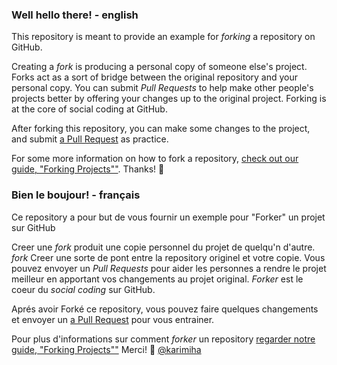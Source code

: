 
### Well hello there! - english

This repository is meant to provide an example for *forking* a repository on GitHub.

Creating a *fork* is producing a personal copy of someone else's project. Forks act as a sort of bridge between the original repository and your personal copy. You can submit *Pull Requests* to help make other people's projects better by offering your changes up to the original project. Forking is at the core of social coding at GitHub.

After forking this repository, you can make some changes to the project, and submit [a Pull Request](https://github.com/octocat/Spoon-Knife/pulls) as practice.

For some more information on how to fork a repository, [check out our guide, "Forking Projects""](http://guides.github.com/overviews/forking/). Thanks! :sparkling_heart:


### Bien le boujour!  - français

Ce repository a pour but de vous fournir un exemple pour "Forker" un projet sur GitHub

Creer une *fork* produit une copie personnel du projet de quelqu'n d'autre. *fork* Creer une sorte de pont entre la repository originel et votre copie. Vous pouvez envoyer un *Pull Requests* pour aider les personnes a rendre le projet meilleur en apportant vos changements au projet original. *Forker* est le coeur du *social coding* sur GitHub.

Aprés avoir Forké ce repository, vous pouvez faire quelques changements et envoyer un [a Pull Request](https://github.com/octocat/Spoon-Knife/pulls) pour vous entrainer.

Pour plus d'informations sur comment *forker* un repository [regarder notre guide, "Forking Projects""](http://guides.github.com/overviews/forking/) Merci! :sparkling_heart:
[@karimiha](https://github.com/karimiha)
